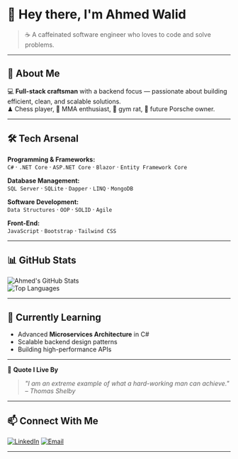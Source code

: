 # 👋 Hey there, I'm Ahmed Walid

> ☕ A caffeinated software engineer who loves to code and solve problems.

---

## 🚀 About Me  
💻 **Full-stack craftsman** with a backend focus — passionate about building efficient, clean, and scalable solutions.  
♟ Chess player, 🥊 MMA enthusiast, 💪 gym rat, 🚗 future Porsche owner.  

---

## 🛠 Tech Arsenal  

**Programming & Frameworks:**  
`C#` · `.NET Core` · `ASP.NET Core` · `Blazor` · `Entity Framework Core`

**Database Management:**  
`SQL Server` · `SQLite` · `Dapper` · `LINQ` · `MongoDB`

**Software Development:**  
`Data Structures` · `OOP` · `SOLID` · `Agile`

**Front-End:**  
`JavaScript` · `Bootstrap` · `Tailwind CSS`

---

## 📊 GitHub Stats  
![Ahmed's GitHub Stats](https://github-readme-stats.vercel.app/api?username=Ahmedwalid04&show_icons=true&theme=tokyonight)  
![Top Languages](https://github-readme-stats.vercel.app/api/top-langs/?username=ahmedwalid04&layout=compact&theme=tokyonight)

---

## 🌱 Currently Learning  
- Advanced **Microservices Architecture** in C#  
- Scalable backend design patterns  
- Building high-performance APIs  

---

💬 **Quote I Live By**  
> *"I am an extreme example of what a hard-working man can achieve." – Thomas Shelby*


---

## 📫 Connect With Me  
[![LinkedIn](https://img.shields.io/badge/LinkedIn-0077B5?style=for-the-badge&logo=linkedin&logoColor=white)](https://www.linkedin.com/in/ahmed-walid-92b1a4219/) 
[![Email](https://img.shields.io/badge/Email-D14836?style=for-the-badge&logo=gmail&logoColor=white)](mailto:ahmedwalidbahi04@gmail.com)

---


